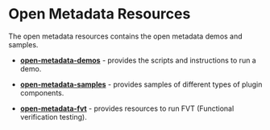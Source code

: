 <!-- SPDX-License-Identifier: Apache-2.0 -->
<!-- Copyright Contributors to the ODPi Egeria project. -->
  
# Open Metadata Resources
  
The open metadata resources contains the open metadata demos and samples.

* **[open-metadata-demos](open-metadata-demos)** - provides the scripts and
instructions to run a demo.

* **[open-metadata-samples](open-metadata-samples)** - provides samples of
different types of plugin components.

* **[open-metadata-fvt](open-metadata-fvt)** - provides resources to run FVT (Functional verification testing). 